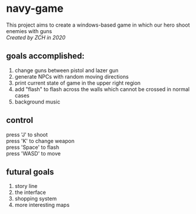 # navy-game
This project aims to create a windows-based game in which our hero shoot enemies with guns  
*Created by ZCH in 2020*  
## goals accomplished:  
  1. change guns between pistol and lazer gun
  2. generate NPCs with random moving directions
  3. print current state of game in the upper right region
  4. add "flash" to flash across the walls which cannot be crossed in normal cases  
  5. background music
## control
press 'J' to shoot  
press 'K' to change weapon  
press 'Space' to flash  
press 'WASD' to move  
## futural goals
  1. story line  
  2. the interface  
  3. shopping system  
  4. more interesting maps  
